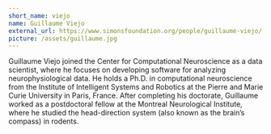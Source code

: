 ```yaml
---
short_name: viejo
name: Guillaume Viejo
external_url: https://www.simonsfoundation.org/people/guillaume-viejo/
picture: /assets/guillaume.jpg
---
```

Guillaume Viejo joined the Center for Computational Neuroscience as a data scientist, where he focuses on developing software for analyzing neurophysiological data. He holds a Ph.D. in computational neuroscience from the Institute of Intelligent Systems and Robotics at the Pierre and Marie Curie University in Paris, France. After completing his doctorate, Guillaume worked as a postdoctoral fellow at the Montreal Neurological Institute, where he studied the head-direction system (also known as the brain’s compass) in rodents.
